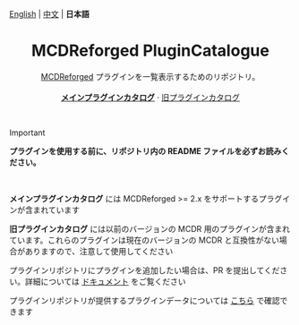 [English](readme.md) | [中文](readme_cn.md) | **日本語**

<h1 align="center">MCDReforged PluginCatalogue</h1>

<p align="center">
  <a href="https://github.com/Fallen-Breath/MCDReforged">MCDReforged</a> プラグインを一覧表示するためのリポジトリ。
  <br>
  <br>
  <a href="https://mcdreforged.com/en/plugins"><strong>メインプラグインカタログ</strong></a>
  ·
  <a href="https://github.com/MCDReforged/PluginCatalogue/blob/legacy/readme.md">旧プラグインカタログ</a>
</p>
<br>

> [!IMPORTANT]
> **プラグインを使用する前に、リポジトリ内の README ファイルを必ずお読みください。**

<br>

**メインプラグインカタログ** には MCDReforged >= 2.x をサポートするプラグインが含まれています

**旧プラグインカタログ** には以前のバージョンの MCDR 用のプラグインが含まれています。これらのプラグインは現在のバージョンの MCDR と互換性がない場合がありますので、注意して使用してください

プラグインリポジトリにプラグインを追加したい場合は、PR を提出してください。詳細については [ドキュメント](https://mcdreforged.readthedocs.io/en/latest/plugin_dev/plugin_catalogue.html) をご覧ください

プラグインリポジトリが提供するプラグインデータについては [こちら](https://github.com/MCDReforged/PluginCatalogue/tree/meta) で確認できます
